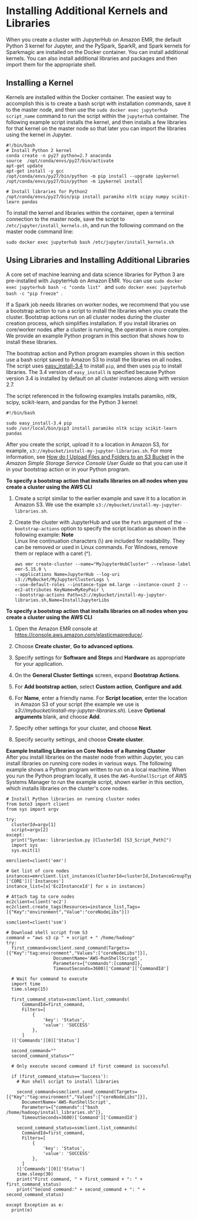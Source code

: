 # Installing Additional Kernels and Libraries<a name="emr-jupyterhub-install-kernels-libs"></a>

When you create a cluster with JupyterHub on Amazon EMR, the default Python 3 kernel for Jupyter, and the PySpark, SparkR, and Spark kernels for Sparkmagic are installed on the Docker container\. You can install additional kernels\. You can also install additional libraries and packages and then import them for the appropriate shell\.

## Installing a Kernel<a name="emr-jupyterhub-install-kernels"></a>

Kernels are installed within the Docker container\. The easiest way to accomplish this is to create a bash script with installation commands, save it to the master node, and then use the `sudo docker exec jupyterhub script_name` command to run the script within the `jupyterhub` container\. The following example script installs the kernel, and then installs a few libraries for that kernel on the master node so that later you can import the libraries using the kernel in Jupyter\.

```
#!/bin/bash
# Install Python 2 kernel
conda create -n py27 python=2.7 anaconda
source  /opt/conda/envs/py27/bin/activate
apt-get update
apt-get install -y gcc
/opt/conda/envs/py27/bin/python -m pip install --upgrade ipykernel
/opt/conda/envs/py27/bin/python -m ipykernel install

# Install libraries for Python2
/opt/conda/envs/py27/bin/pip install paramiko nltk scipy numpy scikit-learn pandas
```

To install the kernel and libraries within the container, open a terminal connection to the master node, save the script to `/etc/jupyter/install_kernels.sh`, and run the following command on the master node command line:

```
sudo docker exec jupyterhub bash /etc/jupyter/install_kernels.sh
```

## Using Libraries and Installing Additional Libraries<a name="emr-jupyterhub-install-libs"></a>

A core set of machine learning and data science libraries for Python 3 are pre\-installed with JupyterHub on Amazon EMR\. You can use `sudo docker exec jupyterhub bash -c "conda list" ` and `sudo docker exec jupyterhub bash -c "pip freeze" `\.

If a Spark job needs libraries on worker nodes, we recommend that you use a bootstrap action to run a script to install the libraries when you create the cluster\. Bootstrap actions run on all cluster nodes during the cluster creation process, which simplifies installation\. If you install libraries on core/worker nodes after a cluster is running, the operation is more complex\. We provide an example Python program in this section that shows how to install these libraries\.

The bootstrap action and Python program examples shown in this section use a bash script saved to Amazon S3 to install the libraries on all nodes\. The script uses [easy\_install\-3\.4](http://setuptools.readthedocs.io/en/latest/easy_install.html) to install `pip`, and then uses `pip` to install libraries\. The 3\.4 version of `easy_install` is specified because Python version 3\.4 is installed by default on all cluster instances along with version 2\.7\.

The script referenced in the following examples installs paramiko, nltk, scipy, scikit\-learn, and pandas for the Python 3 kernel:

```
#!/bin/bash

sudo easy_install-3.4 pip
sudo /usr/local/bin/pip3 install paramiko nltk scipy scikit-learn pandas
```

After you create the script, upload it to a location in Amazon S3, for example, `s3://mybucket/install-my-jupyter-libraries.sh`\. For more information, see [How do I Upload Files and Folders to an S3 Bucket](http://docs.aws.amazon.com/AmazonS3/latest/user-guide/upload-objects.html) in the *Amazon Simple Storage Service Console User Guide* so that you can use it in your bootstrap action or in your Python program\.

**To specify a bootstrap action that installs libraries on all nodes when you create a cluster using the AWS CLI**

1. Create a script similar to the earlier example and save it to a location in Amazon S3\. We use the example `s3://mybucket/install-my-jupyter-libraries.sh`\.

1. Create the cluster with JupyterHub and use the `Path` argument of the `--bootstrap-actions` option to specify the script location as shown in the following example:
**Note**  
Linux line continuation characters \(\\\) are included for readability\. They can be removed or used in Linux commands\. For Windows, remove them or replace with a caret \(^\)\.

   ```
   aws emr create-cluster --name="MyJupyterHubCluster" --release-label emr-5.15.0 \
   --applications Name=JupyterHub --log-uri s3://MyBucket/MyJupyterClusterLogs \
   --use-default-roles --instance-type m4.large --instance-count 2 --ec2-attributes KeyName=MyKeyPair \
   --bootstrap-actions Path=s3://mybucket/install-my-jupyter-libraries.sh,Name=InstallJupyterLibs
   ```

**To specify a bootstrap action that installs libraries on all nodes when you create a cluster using the AWS CLI**

1. Open the Amazon EMR console at [https://console\.aws\.amazon\.com/elasticmapreduce/](https://console.aws.amazon.com/elasticmapreduce/)\.

1. Choose **Create cluster**, **Go to advanced options**\.

1. Specify settings for **Software and Steps** and **Hardware** as appropriate for your application\.

1. On the **General Cluster Settings** screen, expand **Bootstrap Actions**\.

1. For **Add bootstrap action**, select **Custom action**, **Configure and add**\.

1. For **Name**, enter a friendly name\. For **Script location**, enter the location in Amazon S3 of your script \(the example we use is *s3://mybucket/install\-my\-jupyter\-libraries\.sh*\)\. Leave **Optional arguments** blank, and choose **Add**\.

1. Specify other settings for your cluster, and choose **Next**\.

1. Specify security settings, and choose **Create cluster**\.

**Example Installing Libraries on Core Nodes of a Running Cluster**  
After you install libraries on the master node from within Jupyter, you can install libraries on running core nodes in various ways\. The following example shows a Python program written to run on a local machine\. When you run the Python program locally, it uses the `AWS-RunShellScript` of AWS Systems Manager to run the example script, shown earlier in this section, which installs libraries on the cluster's core nodes\.  

```
# Install Python libraries on running cluster nodes
from boto3 import client
from sys import argv

try:
  clusterId=argv[1]
  script=argv[2]
except:
  print("Syntax: librariesSsm.py [ClusterId] [S3_Script_Path]")
  import sys
  sys.exit(1)

emrclient=client('emr')

# Get list of core nodes
instances=emrclient.list_instances(ClusterId=clusterId,InstanceGroupTypes=['CORE'])['Instances']
instance_list=[x['Ec2InstanceId'] for x in instances]

# Attach tag to core nodes
ec2client=client('ec2')
ec2client.create_tags(Resources=instance_list,Tags=[{"Key":"environment","Value":"coreNodeLibs"}])

ssmclient=client('ssm')

# Download shell script from S3
command = "aws s3 cp " + script + " /home/hadoop"
try:
  first_command=ssmclient.send_command(Targets=[{"Key":"tag:environment","Values":["coreNodeLibs"]}],
                  DocumentName='AWS-RunShellScript',
                  Parameters={"commands":[command]}, 
                  TimeoutSeconds=3600)['Command']['CommandId']
  
  # Wait for command to execute 
  import time
  time.sleep(15)

  first_command_status=ssmclient.list_commands(
      CommandId=first_command,
      Filters=[
          {
              'key': 'Status',
              'value': 'SUCCESS'
          },
      ]
  )['Commands'][0]['Status']

  second_command=""
  second_command_status=""
  
  # Only execute second command if first command is successful

  if (first_command_status=='Success'):
    # Run shell script to install libraries

    second_command=ssmclient.send_command(Targets=[{"Key":"tag:environment","Values":["coreNodeLibs"]}],
      DocumentName='AWS-RunShellScript',
      Parameters={"commands":["bash /home/hadoop/install_libraries.sh"]}, 
      TimeoutSeconds=3600)['Command']['CommandId']
    
    second_command_status=ssmclient.list_commands(
      CommandId=first_command,
      Filters=[
          {
              'key': 'Status',
              'value': 'SUCCESS'
          },
      ]
    )['Commands'][0]['Status']
    time.sleep(30)
    print("First command, " + first_command + ": " + first_command_status)
    print("Second command:" + second_command + ": " + second_command_status)

except Exception as e:
  print(e)
```